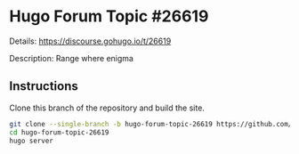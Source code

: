 # Hugo Forum Topic #26619

Details: <https://discourse.gohugo.io/t/26619>

Description: Range where enigma

## Instructions

Clone this branch of the repository and build the site.

```bash
git clone --single-branch -b hugo-forum-topic-26619 https://github.com/jmooring/hugo-testing hugo-forum-topic-26619
cd hugo-forum-topic-26619
hugo server
```

